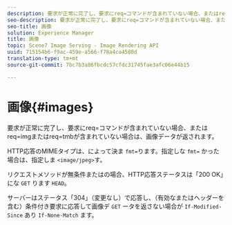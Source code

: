 ```yaml
---
description: 要求が正常に完了し、要求にreq=コマンドが含まれていない場合、またはreq=imgまたはreq=tmbが含まれていない場合は、画像データが返されます。
seo-description: 要求が正常に完了し、要求にreq=コマンドが含まれていない場合、またはreq=imgまたはreq=tmbが含まれていない場合は、画像データが返されます。
seo-title: 画像
solution: Experience Manager
title: 画像
topic: Scene7 Image Serving - Image Rendering API
uuid: 715154b6-f9ac-459e-a566-f78a4ca4580d
translation-type: tm+mt
source-git-commit: 7bc7b3a86fbcdc57cfdc31745fae3afc06e44b15

---
```



# 画像{#images}

要求が正常に完了し、要求にreq=コマンドが含まれていない場合、またはreq=imgまたはreq=tmbが含まれていない場合は、画像データが返されます。

HTTP応答のMIMEタイプは、によって決ま `fmt=`ります。指定しな `fmt=` かった場合は、指定しま `<image/jpeg>`す。

リクエストメソッドが無条件またはの場合、HTTP応答ステータスは「200 OK」にな `GET` ります `HEAD`。

サーバーはステータス「304」（変更なし）で応答し、（有効なまたはヘッダーを含む）条件付き要求に応答して画像デ `GET` ータを返さない場合が `If-Modified-Since` あり `If-None-Match` ます。
